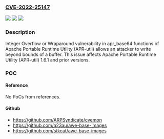 ### [CVE-2022-25147](https://cve.mitre.org/cgi-bin/cvename.cgi?name=CVE-2022-25147)
![](https://img.shields.io/static/v1?label=Product&message=Apache%20Portable%20Runtime%20Utility%20(APR-util)&color=blue)
![](https://img.shields.io/static/v1?label=Version&message=%3D%200%20&color=brighgreen)
![](https://img.shields.io/static/v1?label=Vulnerability&message=CWE-190%20Integer%20Overflow%20or%20Wraparound&color=brighgreen)

### Description

Integer Overflow or Wraparound vulnerability in apr_base64 functions of Apache Portable Runtime Utility (APR-util) allows an attacker to write beyond bounds of a buffer. This issue affects Apache Portable Runtime Utility (APR-util) 1.6.1 and prior versions.

### POC

#### Reference
No PoCs from references.

#### Github
- https://github.com/ARPSyndicate/cvemon
- https://github.com/a23au/awe-base-images
- https://github.com/stkcat/awe-base-images

